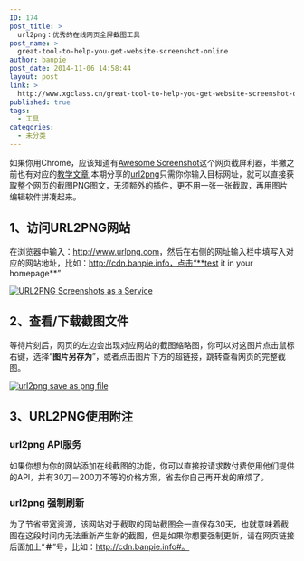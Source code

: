 ```yaml
---
ID: 174
post_title: >
  url2png：优秀的在线网页全屏截图工具
post_name: >
  great-tool-to-help-you-get-website-screenshot-online
author: banpie
post_date: 2014-11-06 14:58:44
layout: post
link: >
  http://www.xgclass.cn/great-tool-to-help-you-get-website-screenshot-online/
published: true
tags:
  - 工具
categories:
  - 未分类
---
```

如果你用Chrome，应该知道有[Awesome Screenshot][1]这个网页截屏利器，半撇之前也有对应的[教学文章][2],本期分享的[url2png][3]只需你你输入目标网址，就可以直接获取整个网页的截图PNG图文，无须额外的插件，更不用一张一张截取，再用图片编辑软件拼凑起来。

## 1、访问URL2PNG网站

在浏览器中输入：<http://www.urlpng.com>，然后在右侧的网址输入栏中填写入对应的网站地址，比如：http://cdn.banpie.info，点击“**test it in your homepage**”

[![URL2PNG   Screenshots as a Service][4]][5]

## 2、查看/下载截图文件

等待片刻后，网页的左边会出现对应网站的截图缩略图，你可以对这图片点击鼠标右键，选择“**图片另存为**”，或者点击图片下方的超链接，跳转查看网页的完整截图。

[![url2png save as png file][6]][7]

## 3、URL2PNG使用附注

### url2png API服务

如果你想为你的网站添加在线截图的功能，你可以直接按请求数付费使用他们提供的API，并有30刀－200刀不等的价格方案，省去你自己再开发的麻烦了。

### url2png 强制刷新

为了节省带宽资源，该网站对于截取的网站截图会一直保存30天，也就意味着截图在这段时间内无法重新产生新的截图，但是如果你想要强制更新，请在网页链接后面加上“**＃**”号，比如：http://cdn.banpie.info#。

 [1]: Awesome%20Screenshot
 [2]: http://7arnhx.com1.z0.glb.clouddn.com/jie-tu-bu-pa-chao-guo-ping-mu-le/ "如何利用Awesome Screenshot进行全屏截图"
 [3]: https://www.url2png.com/
 [4]: http://7arnhx.com1.z0.glb.clouddn.com/wp-content/uploads/2014/11/URL2PNG-Screenshots-as-a-Service-600x425.png
 [5]: http://7arnhx.com1.z0.glb.clouddn.com/wp-content/uploads/2014/11/URL2PNG-Screenshots-as-a-Service.png
 [6]: http://7arnhx.com1.z0.glb.clouddn.com/wp-content/uploads/2014/11/url2png-save-as-png-file-600x471.png
 [7]: http://7arnhx.com1.z0.glb.clouddn.com/wp-content/uploads/2014/11/url2png-save-as-png-file.png
